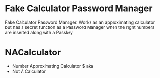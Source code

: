 # Fake Calculator Password Manager
Fake Calculator Password Manager. Works as an approximating calculator but has a secret function as a Password Manager when the right numbers are inserted along with a Passkey

# NACalculator
- Number Approximating Calculator
 $ aka
- Not A Calculator
